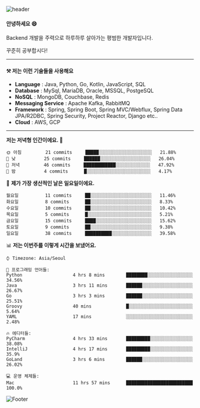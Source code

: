 ![header](https://capsule-render.vercel.app/api?type=waving&color=gradient&height=250&section=header&text=Wondeok%20Kang&fontSize=60&animation=fadeIn&fontAlignY=38&desc=a.k.a.%20Wade%2C%20Deogicorgi%20&descAlignY=61&descAlign=66&descSize=25&customColorList=4)



#### 안녕하세요 😄
Backend 개발을 주력으로 하루하루 살아가는 평범한 개발자입니다.

꾸준히 공부합시다!


<!-- blog : 

[![Velog's GitHub stats](https://velog-readme-stats.vercel.app/api/badge?name=deogicorgi)](https://velog.io/@deogicorgi)  -->

---

#### ⚒️ 저는 이런 기술들을 사용해요

- **Language** : Java, Python, Go, Kotlin, JavaScript, SQL
- **Database** : MySql, MariaDB, Oracle, MSSQL, PostgeSQL
- **NoSQL** : MongoDB, Couchbase, Redis
- **Messaging Service** : Apache Kafka, RabbitMQ
- **Framework** : Spring, Spring Boot, Spring MVC/Webflux, Spring Data JPA/R2DBC, Spring Security, Project Reactor, Django etc..
- **Cloud** : AWS, GCP
---

<!--
[![Solved.ac Profile](http://mazassumnida.wtf/api/v2/generate_badge?boj=deogicorgi)](https://solved.ac/deogicorgi/)
![alt text](https://github.com/[username]/[reponame]/blob/[branch]/image.jpg?raw=true)
--> 

<!--START_SECTION:waka-->
**저는 저녁형 인간이에요. 🦉** 

```text
🌞 아침         21 commits     █████░░░░░░░░░░░░░░░░░░░░   21.88% 
🌆 낮　         25 commits     ██████░░░░░░░░░░░░░░░░░░░   26.04% 
🌃 저녁         46 commits     ████████████░░░░░░░░░░░░░   47.92% 
🌙 밤　         4 commits      █░░░░░░░░░░░░░░░░░░░░░░░░   4.17%

```
📅 **제가 가장 생산적인 날은 일요일이에요.** 

```text
월요일          11 commits     ██░░░░░░░░░░░░░░░░░░░░░░░   11.46% 
화요일          8 commits      ██░░░░░░░░░░░░░░░░░░░░░░░   8.33% 
수요일          10 commits     ██░░░░░░░░░░░░░░░░░░░░░░░   10.42% 
목요일          5 commits      █░░░░░░░░░░░░░░░░░░░░░░░░   5.21% 
금요일          15 commits     ████░░░░░░░░░░░░░░░░░░░░░   15.62% 
토요일          9 commits      ██░░░░░░░░░░░░░░░░░░░░░░░   9.38% 
일요일          38 commits     ██████████░░░░░░░░░░░░░░░   39.58%

```


📊 **저는 이번주를 이렇게 시간을 보냈어요.** 

```text
⌚︎ Timezone: Asia/Seoul

💬 프로그래밍 언어들: 
Python                   4 hrs 8 mins        ████████░░░░░░░░░░░░░░░░░   34.56% 
Java                     3 hrs 11 mins       ██████░░░░░░░░░░░░░░░░░░░   26.67% 
Go                       3 hrs 3 mins        ██████░░░░░░░░░░░░░░░░░░░   25.51% 
Groovy                   40 mins             █░░░░░░░░░░░░░░░░░░░░░░░░   5.64% 
YAML                     17 mins             ░░░░░░░░░░░░░░░░░░░░░░░░░   2.48%

🔥 에디터들: 
PyCharm                  4 hrs 33 mins       █████████░░░░░░░░░░░░░░░░   38.08% 
IntelliJ                 4 hrs 17 mins       █████████░░░░░░░░░░░░░░░░   35.9% 
GoLand                   3 hrs 6 mins        ██████░░░░░░░░░░░░░░░░░░░   26.02%

💻 운영 체제들: 
Mac                      11 hrs 57 mins      █████████████████████████   100.0%

```


<!--END_SECTION:waka-->

![Footer](https://capsule-render.vercel.app/api?type=waving&color=auto&height=200&section=footer&&customColorList=4)
<!--

**deogicorgi/deogicorgi** is a ✨ _special_ ✨ repository because its `README.md` (this file) appears on your GitHub profile.

Here are some ideas to get you started:

- 🔭 I’m currently working on ...
- 🌱 I’m currently learning ...
- 👯 I’m looking to collaborate on ...
- 🤔 I’m looking for help with ...
- 💬 Ask me about ...
- 📫 How to reach me: ...
- 😄 Pronouns: ...
- ⚡ Fun fact: ...
-->
